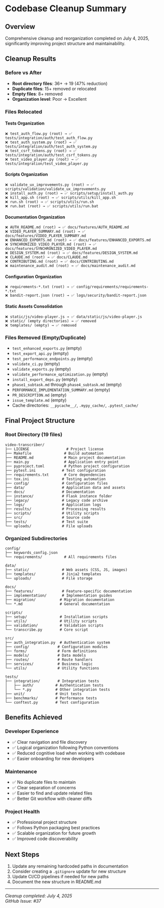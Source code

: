 # Codebase Cleanup Summary

## Overview
Comprehensive cleanup and reorganization completed on July 4, 2025, significantly improving project structure and maintainability.

## Cleanup Results

### Before vs After
- **Root directory files**: 36+ → 19 (47% reduction)
- **Duplicate files**: 15+ removed or relocated
- **Empty files**: 8+ removed
- **Organization level**: Poor → Excellent

### Files Relocated

#### Tests Organization
```
❌ test_auth_flow.py (root) → ✅ tests/integration/auth/test_auth_flow.py
❌ test_auth_system.py (root) → ✅ tests/integration/auth/test_auth_system.py
❌ test_csrf_tokens.py (root) → ✅ tests/integration/auth/test_csrf_tokens.py
❌ test_video_player.py (root) → ✅ tests/integration/test_video_player.py
```

#### Scripts Organization
```
❌ validate_ux_improvements.py (root) → ✅ scripts/validation/validate_ux_improvements.py
❌ install_auth.py (root) → ✅ scripts/setup/install_auth.py
❌ kill_app.sh (root) → ✅ scripts/utils/kill_app.sh
❌ run.sh (root) → ✅ scripts/utils/run.sh
❌ run.bat (root) → ✅ scripts/utils/run.bat
```

#### Documentation Organization
```
❌ AUTH_README.md (root) → ✅ docs/features/AUTH_README.md
❌ VIDEO_PLAYER_SUMMARY.md (root) → ✅ docs/features/VIDEO_PLAYER_SUMMARY.md
❌ ENHANCED_EXPORTS.md (root) → ✅ docs/features/ENHANCED_EXPORTS.md
❌ SYNCHRONIZED_VIDEO_PLAYER.md (root) → ✅ docs/features/SYNCHRONIZED_VIDEO_PLAYER.md
❌ DESIGN_SYSTEM.md (root) → ✅ docs/features/DESIGN_SYSTEM.md
❌ CLAUDE.md (root) → ✅ docs/CLAUDE.md
❌ CONTRIBUTING.md (root) → ✅ docs/CONTRIBUTING.md
❌ maintenance_audit.md (root) → ✅ docs/maintenance_audit.md
```

#### Configuration Organization
```
❌ requirements-*.txt (root) → ✅ config/requirements/requirements-*.txt
❌ bandit-report.json (root) → ✅ logs/security/bandit-report.json
```

#### Static Assets Consolidation
```
❌ static/js/video-player.js → ✅ data/static/js/video-player.js
❌ static/ (empty directories) → ✅ removed
❌ templates/ (empty) → ✅ removed
```

### Files Removed (Empty/Duplicate)
- `test_enhanced_exports.py` (empty)
- `test_export_api.py` (empty)
- `test_performance_endpoints.py` (empty)
- `validate_ci.py` (empty)
- `validate_exports.py` (empty)
- `validate_performance_optimization.py` (empty)
- `install_export_deps.py` (empty)
- `phase1_subtask.md` through `phase4_subtask.md` (empty)
- `PERFORMANCE_IMPLEMENTATION_SUMMARY.md` (empty)
- `PR_DESCRIPTION.md` (empty)
- `issue_template.md` (empty)
- Cache directories: `__pycache__/`, `.mypy_cache/`, `.pytest_cache/`

## Final Project Structure

### Root Directory (19 files)
```
video-transcriber/
├── LICENSE                 # Project license
├── Makefile               # Build automation
├── README.md              # Main project documentation
├── main.py                # Application entry point
├── pyproject.toml         # Python project configuration
├── pytest.ini            # Test configuration
├── requirements.txt       # Core dependencies
├── tox.ini               # Testing automation
├── config/               # Configuration files
├── data/                 # Application data and assets
├── docs/                 # Documentation
├── instance/             # Flask instance folder
├── legacy/               # Legacy code archive
├── logs/                 # Application logs
├── results/              # Processing results
├── scripts/              # Utility scripts
├── src/                  # Source code
├── tests/                # Test suite
└── uploads/              # File uploads
```

### Organized Subdirectories
```
config/
├── keywords_config.json
└── requirements/          # All requirements files

data/
├── static/               # Web assets (CSS, JS, images)
├── templates/            # Jinja2 templates
└── uploads/              # File storage

docs/
├── features/             # Feature-specific documentation
├── implementation/       # Implementation guides
├── migration/           # Migration documentation
└── *.md                 # General documentation

scripts/
├── setup/               # Installation scripts
├── utils/               # Utility scripts
├── validation/          # Validation scripts
└── transcribe.py        # Core script

src/
├── auth_integration.py  # Authentication system
├── config/             # Configuration modules
├── forms/              # Form definitions
├── models/             # Data models
├── routes/             # Route handlers
├── services/           # Business logic
└── utils/              # Utility functions

tests/
├── integration/        # Integration tests
│   ├── auth/          # Authentication tests
│   └── *.py           # Other integration tests
├── unit/              # Unit tests
├── benchmarks/        # Performance tests
└── conftest.py        # Test configuration
```

## Benefits Achieved

### Developer Experience
- ✅ Clear navigation and file discovery
- ✅ Logical organization following Python conventions
- ✅ Reduced cognitive load when working with codebase
- ✅ Easier onboarding for new developers

### Maintenance
- ✅ No duplicate files to maintain
- ✅ Clear separation of concerns
- ✅ Easier to find and update related files
- ✅ Better Git workflow with cleaner diffs

### Project Health
- ✅ Professional project structure
- ✅ Follows Python packaging best practices
- ✅ Scalable organization for future growth
- ✅ Improved code discoverability

## Next Steps
1. Update any remaining hardcoded paths in documentation
2. Consider creating a `.gitignore` update for new structure
3. Update CI/CD pipelines if needed for new paths
4. Document the new structure in README.md

---
*Cleanup completed: July 4, 2025*  
*GitHub Issue: #37*
